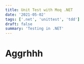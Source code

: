 ```yaml
---
title: Unit Test with Moq .NET
date: '2021-05-02'
tags: ['.net', 'unittest', 'tdd']
draft: false
summary: 'Testing in .NET'
---
```


# Aggrhhh
